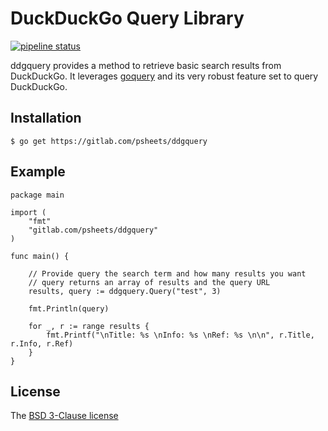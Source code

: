 # DuckDuckGo Query Library
[![pipeline status](https://gitlab.com/psheets/ddgquery/badges/master/pipeline.svg)](https://gitlab.com/psheets/ddgquery/commits/master)

ddgquery provides a method to retrieve basic search results from DuckDuckGo. It leverages [goquery][] and its very robust feature set to query DuckDuckGo.

## Installation

    $ go get https://gitlab.com/psheets/ddgquery
    
## Example

```golang
package main

import (
	"fmt"
	"gitlab.com/psheets/ddgquery"
)

func main() {

	// Provide query the search term and how many results you want
	// query returns an array of results and the query URL
	results, query := ddgquery.Query("test", 3)

	fmt.Println(query)

	for _, r := range results {
		fmt.Printf("\nTitle: %s \nInfo: %s \nRef: %s \n\n", r.Title, r.Info, r.Ref)
	}
}
```

## License

The [BSD 3-Clause license][bsd]

[goquery]: http://github.com/PuerkitoBio/goquery
[bsd]: http://opensource.org/licenses/BSD-3-Clause